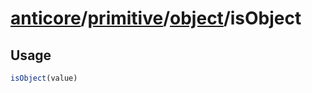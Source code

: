 # [anticore](../../../../../#reference)/[primitive](../../#reference)/[object](../#reference)/<a name="reference">isObject</a>

## Usage

```js
isObject(value)
```